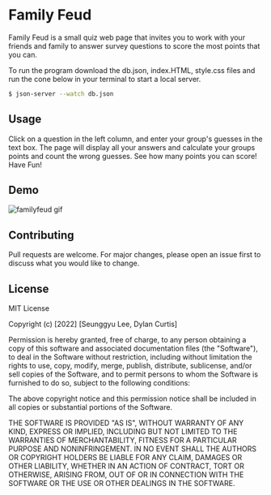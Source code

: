 # Family Feud
 
Family Feud is a small quiz web page that invites you to work with your friends and family to answer survey questions to score the most points that you can.
 
To run the program download the db.json, index.HTML, style.css files and run the cone below in your terminal to start a local server.
```bash
$ json-server --watch db.json
```
 
## Usage
Click on a question in the left column, and enter your group's guesses in the text box. The page will display all your answers and calculate your groups points and count the wrong guesses. See how many points you can score! Have Fun!

## Demo
![familyfeud gif](https://media.giphy.com/media/tbu8gUo9ICsDcsskzk/giphy.gif)
 
## Contributing
Pull requests are welcome. For major changes, please open an issue first to discuss what you would like to change.
 
## License
MIT License
 
Copyright (c) [2022] [Seunggyu Lee, Dylan Curtis]
 
Permission is hereby granted, free of charge, to any person obtaining a copy
of this software and associated documentation files (the "Software"), to deal
in the Software without restriction, including without limitation the rights
to use, copy, modify, merge, publish, distribute, sublicense, and/or sell
copies of the Software, and to permit persons to whom the Software is
furnished to do so, subject to the following conditions:
 
The above copyright notice and this permission notice shall be included in all
copies or substantial portions of the Software.
 
THE SOFTWARE IS PROVIDED "AS IS", WITHOUT WARRANTY OF ANY KIND, EXPRESS OR
IMPLIED, INCLUDING BUT NOT LIMITED TO THE WARRANTIES OF MERCHANTABILITY,
FITNESS FOR A PARTICULAR PURPOSE AND NONINFRINGEMENT. IN NO EVENT SHALL THE
AUTHORS OR COPYRIGHT HOLDERS BE LIABLE FOR ANY CLAIM, DAMAGES OR OTHER
LIABILITY, WHETHER IN AN ACTION OF CONTRACT, TORT OR OTHERWISE, ARISING FROM,
OUT OF OR IN CONNECTION WITH THE SOFTWARE OR THE USE OR OTHER DEALINGS IN THE
SOFTWARE.



